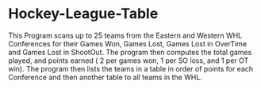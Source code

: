 # Hockey-League-Table
This Program scans up to 25 teams from the Eastern and Western WHL Conferences for their Games Won, Games Lost, Games Lost in OverTime and Games Lost in ShootOut. The program then computes the total games played, and points earned ( 2 per games won, 1 per SO loss, and 1 per OT win). The program then lists the teams in a table in order of points for each Conference and then another table to all teams in the WHL.
